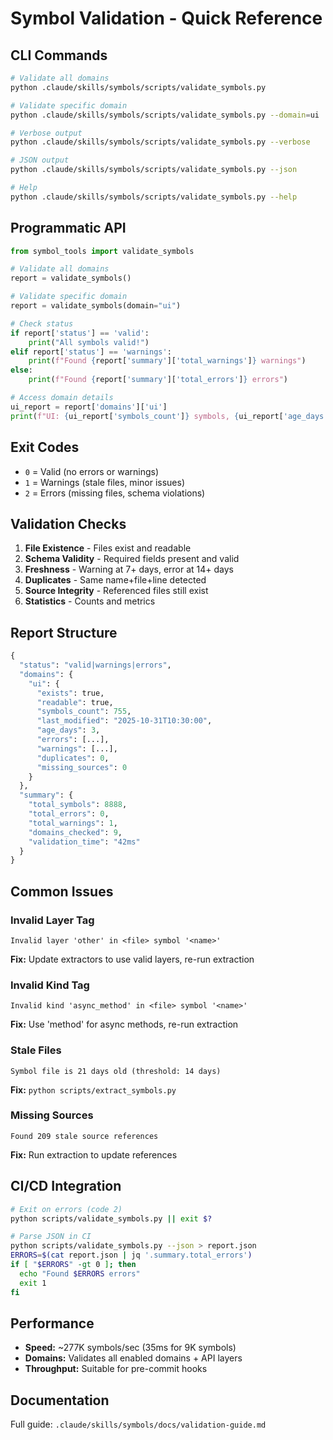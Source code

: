 # Symbol Validation - Quick Reference

## CLI Commands

```bash
# Validate all domains
python .claude/skills/symbols/scripts/validate_symbols.py

# Validate specific domain
python .claude/skills/symbols/scripts/validate_symbols.py --domain=ui

# Verbose output
python .claude/skills/symbols/scripts/validate_symbols.py --verbose

# JSON output
python .claude/skills/symbols/scripts/validate_symbols.py --json

# Help
python .claude/skills/symbols/scripts/validate_symbols.py --help
```

## Programmatic API

```python
from symbol_tools import validate_symbols

# Validate all domains
report = validate_symbols()

# Validate specific domain
report = validate_symbols(domain="ui")

# Check status
if report['status'] == 'valid':
    print("All symbols valid!")
elif report['status'] == 'warnings':
    print(f"Found {report['summary']['total_warnings']} warnings")
else:
    print(f"Found {report['summary']['total_errors']} errors")

# Access domain details
ui_report = report['domains']['ui']
print(f"UI: {ui_report['symbols_count']} symbols, {ui_report['age_days']} days old")
```

## Exit Codes

- `0` = Valid (no errors or warnings)
- `1` = Warnings (stale files, minor issues)
- `2` = Errors (missing files, schema violations)

## Validation Checks

1. **File Existence** - Files exist and readable
2. **Schema Validity** - Required fields present and valid
3. **Freshness** - Warning at 7+ days, error at 14+ days
4. **Duplicates** - Same name+file+line detected
5. **Source Integrity** - Referenced files still exist
6. **Statistics** - Counts and metrics

## Report Structure

```python
{
  "status": "valid|warnings|errors",
  "domains": {
    "ui": {
      "exists": true,
      "readable": true,
      "symbols_count": 755,
      "last_modified": "2025-10-31T10:30:00",
      "age_days": 3,
      "errors": [...],
      "warnings": [...],
      "duplicates": 0,
      "missing_sources": 0
    }
  },
  "summary": {
    "total_symbols": 8888,
    "total_errors": 0,
    "total_warnings": 1,
    "domains_checked": 9,
    "validation_time": "42ms"
  }
}
```

## Common Issues

### Invalid Layer Tag
```
Invalid layer 'other' in <file> symbol '<name>'
```
**Fix:** Update extractors to use valid layers, re-run extraction

### Invalid Kind Tag
```
Invalid kind 'async_method' in <file> symbol '<name>'
```
**Fix:** Use 'method' for async methods, re-run extraction

### Stale Files
```
Symbol file is 21 days old (threshold: 14 days)
```
**Fix:** `python scripts/extract_symbols.py`

### Missing Sources
```
Found 209 stale source references
```
**Fix:** Run extraction to update references

## CI/CD Integration

```bash
# Exit on errors (code 2)
python scripts/validate_symbols.py || exit $?

# Parse JSON in CI
python scripts/validate_symbols.py --json > report.json
ERRORS=$(cat report.json | jq '.summary.total_errors')
if [ "$ERRORS" -gt 0 ]; then
  echo "Found $ERRORS errors"
  exit 1
fi
```

## Performance

- **Speed:** ~277K symbols/sec (35ms for 9K symbols)
- **Domains:** Validates all enabled domains + API layers
- **Throughput:** Suitable for pre-commit hooks

## Documentation

Full guide: `.claude/skills/symbols/docs/validation-guide.md`
